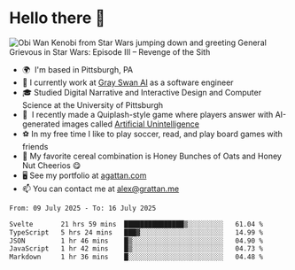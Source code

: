 <!--
**GameDog9988/GameDog9988** is a ✨ _special_ ✨ repository because its `README.md` (this file) appears on your GitHub profile.

Here are some ideas to get you started:

- 🔭 I’m currently working on ...
- 🌱 I’m currently learning ...
- 👯 I’m looking to collaborate on ...
- 🤔 I’m looking for help with ...
- 💬 Ask me about ...
- 📫 How to reach me: ...
- 😄 Pronouns: ...
- ⚡ Fun fact: ...
-->



Hello there 👋
==================================

![Obi Wan Kenobi from Star Wars jumping down and greeting General Grievous in Star Wars: Episode III – Revenge of the Sith](https://github.com/agrattan0820/agrattan0820/assets/51346343/689e56eb-29be-46a5-a079-28ea727b5f7e)


- 🌍  I'm based in Pittsburgh, PA
- 🦢  I currently work at [Gray Swan AI](https://www.grayswan.ai) as a software engineer
- 🎓  Studied Digital Narrative and Interactive Design and Computer Science at the University of Pittsburgh
- 👾  I recently made a Quiplash-style game where players answer with AI-generated images called [Artificial Unintelligence](https://github.com/agrattan0820/artificial-unintelligence)
- ⚽  In my free time I like to play soccer, read, and play board games with friends
- 🥣  My favorite cereal combination is Honey Bunches of Oats and Honey Nut Cheerios 😋
- 🖥️  See my portfolio at [agattan.com](http://agrattan.com/)
- 📫  You can contact me at [alex@grattan.me](mailto:alex@grattan.me)

<!--START_SECTION:waka-->

```txt
From: 09 July 2025 - To: 16 July 2025

Svelte       21 hrs 59 mins  ███████████████▒░░░░░░░░░   61.04 %
TypeScript   5 hrs 24 mins   ███▓░░░░░░░░░░░░░░░░░░░░░   14.99 %
JSON         1 hr 46 mins    █▒░░░░░░░░░░░░░░░░░░░░░░░   04.90 %
JavaScript   1 hr 42 mins    █▒░░░░░░░░░░░░░░░░░░░░░░░   04.73 %
Markdown     1 hr 36 mins    █░░░░░░░░░░░░░░░░░░░░░░░░   04.48 %
```

<!--END_SECTION:waka-->

